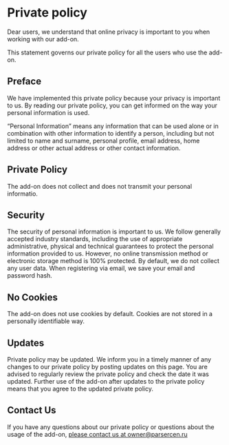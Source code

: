 # Private policy

Dear users, we understand that online privacy is important to you when working with our add-on.

This statement governs our private policy for all the users who use the add-on.

## Preface

We have implemented this private policy because your privacy is important to us. By reading our private policy, you can get informed on the way your personal information is used.

“Personal Information” means any information that can be used alone or in combination with other information to identify a person, including but not limited to name and surname, personal profile, email address, home address or other actual address or other contact information.

## Private Policy

The add-on does not collect and does not transmit your personal informatio.

## Security

The security of personal information is important to us. We follow generally accepted industry standards, including the use of appropriate administrative, physical and technical guarantees to protect the personal information provided to us. However, no online transmission method or electronic storage method is 100% protected. By default, we do not collect any user data. When registering via email, we save your email and password hash.

## No Cookies

The add-on does not use cookies by default. Cookies are not stored in a personally identifiable way.

## Updates

Private policy may be updated. We inform you in a timely manner of any changes to our private policy by posting updates on this page. You are advised to regularly review the private policy and check the date it was updated. Further use of the add-on after updates to the private policy means that you agree to the updated private policy.

## Contact Us

If you have any questions about our private policy or questions about the usage of the add-on, <a href="mailto:?to=owner@parsercen.ru&body=Hi! I have a question&subject=Question from Parsercen.ru">please contact us at owner@parsercen.ru</a>
